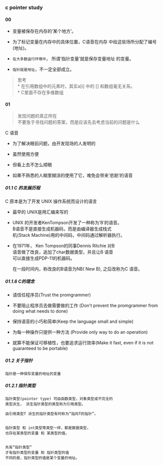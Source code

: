 ### c pointer study

#### 00 

* 变量被保存在内存的‘某个地方’。

* 为了标记变量在内存中的具体位置，C语音在内存
  中给这些场所分配了编号(地址)。
  
* `在大多数运行环境中`， 所谓‘指针变量’就是保存变量地址
  的变量。

* `指针就是地址`，不一定全部成立。

>思考 <br>
    * 在引用数组中的元素时，其实a[i] 中的 [] 和数组毫无关系。<br>
    * C里面不存在多维数组


#### 01

> 发现问题的真正所在 <br>
> 不要急于寻找问题的答案，而是应该先去考虑当前的问题是什么


C 语音

* 为了解决眼前问题，由开发现场的人发明的

* 虽然使用方便

* 但看上去不怎么顺眼

* 如果不熟悉的人糊里糊涂的使用了它，难免会带来‘悲剧’的语音


##### 01.1 C 的发展历程

C 原本是为了开发 UNIX 操作系统而设计的语言

* 最早的 UNIX是用汇编来写的

* UNIX 的开发者KenTompson开发了一种称为‘B’的语音。 <br>
    B语音不是直接生成机器码，而是由编译器生成栈式 <br>
    机(Stack Machine)用的中间码，中间码通过解析器执行。

* 在1971年， Ken Tompson的同事Dennis Ritchie 对B <br>
    语音做了改良，追加了char数据类型，并且让B 语音 <br>
    可以直接生成PDP-11的机器码。<br>

    在一段时间内，称改良的B语音为NB( New B),
    之后改称为C 语音。

##### 01.1.6 C的理念

+ 请信任程序员(Trust the promgrammer)

+ 不要阻止程序员去做需要做的工作 (Don't prevent the promgrammer from doing what needs to done)

+ 保持语音的小巧和简单(Keep the language small and simple)

+ 为每一种操作只提供一种方法 (Provide only way to do an operation)

+ 就算不能保证可移植性，也要追求运行效率(Make it fast, even if it is not guaranteed to be portable)



##### 01.2 关于指针

    指针是一种保存变量的地址的变量


##### 01.2.1 指针类型

    指针类型(pointer type) 可由函数类型，对象类型或不完全的
    类型派生， 派生指针类型的类型称为引用类型。

    由引用类型T 派生的指针类型有时称为“指向T的指针”。


    指针类型 和 int类型等类型一样，都是数据类型，
    也存在某类型的变量 和 某类型的值。


    先有“指针类型” 
    才有指针类型的变量 和 指针类型的值
    不同的是，指针类型的值是某个变量的地址。
    

